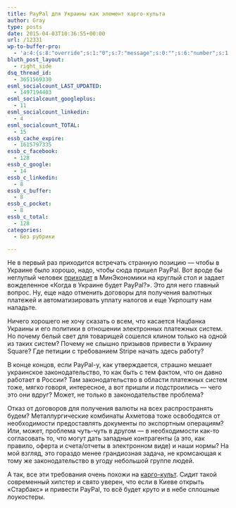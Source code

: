 ```yaml
---
title: PayPal для Украины как элемент карго-культа
author: Gray
type: posts
date: 2015-04-03T10:36:55+00:00
url: /12331
wp-to-buffer-pro:
  - 'a:4:{s:8:"override";s:1:"0";s:7:"message";s:0:"";s:6:"number";s:1:"1";s:16:"alternateMessage";s:0:"";}'
bluth_post_layout:
  - right_side
dsq_thread_id:
  - 3651569330
esml_socialcount_LAST_UPDATED:
  - 1497194403
esml_socialcount_googleplus:
  - 11
esml_socialcount_linkedin:
  - 4
esml_socialcount_TOTAL:
  - 15
essb_cache_expire:
  - 1615797335
essb_c_facebook:
  - 128
essb_c_google:
  - 14
essb_c_linkedin:
  - 8
essb_c_buffer:
  - 8
essb_c_pocket:
  - 8
essb_c_total:
  - 128
categories:
  - Без рубрики

---
```








Не в первый раз приходится встречать странную позицию — чтобы в Украине было хорошо, надо, чтобы сюда пришел PayPal. Вот вроде бы неглупый человек <a href="https://www.facebook.com/pylyp.d/posts/1004243272920409" target="_blank">приходит</a> в МинЭкономики на круглый стол и задает вожделенное &#171;Когда в Украине будет PayPal?&#187;. Это для него главный вопрос. Ну, еще надо отменить договоры для получения валютных платежей и автоматизировать уплату налогов и еще Укрпошту нам наладьте.

Ничего хорошего не хочу сказать о всем, что касается Нацбанка Украины и его политики в отношении электронных платежных систем. Но почему белый свет для товарищей сошелся клином только на одной из таких систем? Почему не слышно призывов привести в Украину Square? Где петиции с требованием Stripe начать здесь работу?

В конце концов, если PayPal-у, как утверждается, страшно мешает украинское законодательство, то как быть с тем фактом, что он давно работает в России? Там законодательство в области платежных систем тоже, мягко говоря, интересное, а вот пришли и подстроились — чего это они вдруг? Может, не только в законодательстве проблема?

Отказ от договоров для получения валюты на всех распространять будем? Металлургические комбинаты Ахметова тоже освободятся от необходимости предоставлять документы по экспортным операциям? Или, может, проблема чуть-чуть в другом — в необходимости как-то согласовать то, что могут дать западные контрагенты (а это, как правило, оферта и счета/отчеты в электронном виде) и наши нормы? На мой взгляд, это гораздо менее грандиозная задача, не кромсающая к тому же законодательство в угоду небольшой группе людей.

А так, все эти требования очень похожи на <a href="javascript:void(0)" class="tips" data-trigger="hover" title="Культ ка́рго или карго-культ (англ. cargo cult — поклонение грузу), также рели́гия самолётопоклонников или культ Даро́в небе́сных — термин, которым называют группу религиозных движений в Меланезии. В культах карго верят, что западные товары созданы духами предков и предназначены для меланезийского народа. Считается, что белые люди нечестным путём получили контроль над этими предметами. В культах карго проводятся ритуалы, похожие на действия белых людей, чтобы этих предметов стало больше. ">карго-культ</a>. Сидит такой современный хипстер и свято уверен, что если в Киеве открыть &#171;Старбакс&#187; и привести PayPal, то всё будет круто и в небе сплошные лоукостеры.